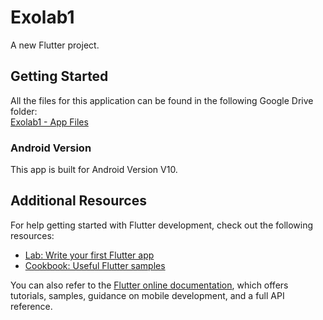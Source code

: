 # Exolab1

A new Flutter project.

## Getting Started

All the files for this application can be found in the following Google Drive folder:  
[Exolab1 - App Files](https://drive.google.com/drive/folders/1R3G46G2Ni93tBdbDZmyX4sfGHBCJz_GL?usp=drive_link)

### Android Version

This app is built for Android Version V10.

## Additional Resources

For help getting started with Flutter development, check out the following resources:

- [Lab: Write your first Flutter app](https://docs.flutter.dev/get-started/codelab)
- [Cookbook: Useful Flutter samples](https://docs.flutter.dev/cookbook)

You can also refer to the [Flutter online documentation](https://docs.flutter.dev/), which offers tutorials, samples, guidance on mobile development, and a full API reference.

